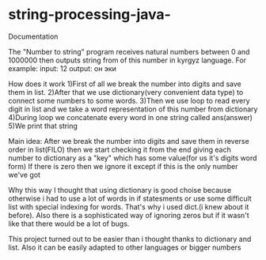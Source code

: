 # string-processing-java-

Documentation

The "Number to string" program receives natural numbers between 0 and 1000000
then outputs string from of this number in kyrgyz language. 
For example: 
	input: 12
	output: он эки

How does it work
1)First of all we break the number into digits and save them in list.
2)After that we use dictionary(very convenient data type) to connect some numbers to some words.
3)Then we use loop to read every digit in list and we take a word representation of this number from dictionary 
4)During loop we concatenate every word in one string called ans(answer)
5)We print that string 

Main idea:
	After we break the number into digits and save them in reverse order in list(FILO) then we start checking it
	from the end giving each number to dictionary as a "key" which has some value(for us it's digits word form)
	If there is zero then we ignore it except if this is the only number we've got

Why this way
	I thought that using dictionary is good choise because
	otherwise i had to use a lot of words in if statesments or use some
	difficult list with special indexing for words. That's why i used 
	dict.(i knew about it before). Also there is a sophisticated way of 
	ignoring zeros but if it wasn't like that there would be a lot of bugs.
	
This project turned out to be easier than i thought thanks to dictionary and list. Also it can be easily
adapted to other languages or bigger numbers
	

